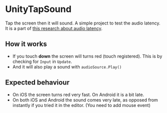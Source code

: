 # UnityTapSound

Tap the screen then it will sound. A simple project to test the audio latency.
It is a part of [this research about audio latency](http://exceed7.com/mobile-native-audio/research.html).

## How it works

- If you touch **down** the screen will turns red (touch registered). This is by checking for `Input` in `Update`.
- And it will also play a sound with `audioSource.Play()`

## Expected behaviour

- On iOS the screen turns red very fast. On Android it is a bit late.
- On both iOS and Android the sound comes very late, as opposed from instantly if you tried it in the editor. (You need to add mouse event)
